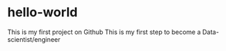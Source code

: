 # hello-world
This is my first project on Github
This is my first step to become a Data-scientist/engineer
